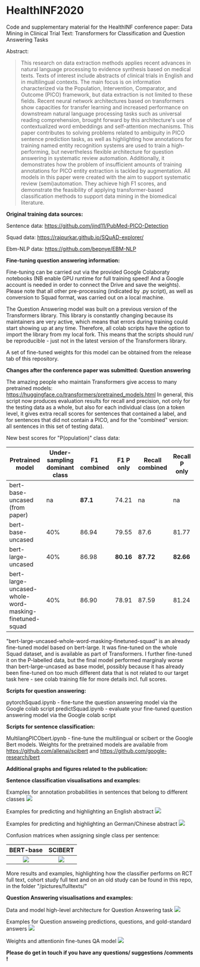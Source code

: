 # HealthINF2020
Code and supplementary material for the HealthINF conference paper: Data Mining in Clinical Trial Text: Transformers for Classification and Question Answering Tasks


Abstract:
> This research on data extraction methods applies recent advances in natural language processing to evidence synthesis based on medical texts. Texts of interest include abstracts of clinical trials in English and in multilingual contexts. The main focus is on information characterized via the Population, Intervention, Comparator, and Outcome (PICO) framework, but data extraction is not limited to these fields. Recent neural network architectures based on transformers show capacities for transfer learning and increased performance on downstream natural language processing tasks such as universal reading comprehension, brought forward by this architecture's use of contextualized word embeddings and self-attention mechanisms. This paper contributes to solving problems related to ambiguity in PICO sentence prediction tasks, as well as highlighting how annotations for training named entity recognition systems are used to train a high-performing, but nevertheless flexible architecture for question answering in systematic review automation. Additionally, it demonstrates how the problem of insufficient amounts of training annotations for PICO entity extraction is tackled by augmentation. All models in this paper were created with the aim to support systematic review (semi)automation. They achieve high F1 scores, and demonstrate the feasibility of applying transformer-based classification methods to support data mining in the biomedical literature.

**Original training data sources:**

Sentence data: https://github.com/jind11/PubMed-PICO-Detection

Squad data: https://rajpurkar.github.io/SQuAD-explorer/

Ebm-NLP data: https://github.com/bepnye/EBM-NLP

**Fine-tuning question answering information:**

Fine-tuning can be carried out via the provided Google Colaboraty notebooks (NB enable GPU runtime for full training speed! And a Google account is needed in order to connect the Drive and save the weights). Please note that all other pre-processing (indicated by .py script), as well as conversion to Squad format, was carried out on a local machine.

The Question Answering model was built on a previous version of the Transformers library. This library is constantly changing because its maintainers are very active, which means that errors during training could start showing up at any time. Therefore, all colab scripts have the option to import the library from my local fork. This means that the scripts should run/ be reproducible - just not in the latest version of the Transformers library. 

A set of fine-tuned weights for this model can be obtained from the release tab of this repository.

**Changes after the conference paper was submitted: Question answering**

The amazing people who maintain Transformers give access to many pretrained models: https://huggingface.co/transformers/pretrained_models.html 
In general, this script now produces evaluation results for recall and precision, not only for the testing data as a whole, but also for each individual class (on a token level, it gives extra recall scores for sentences that contained a label, and for sentences that did not contain a PICO, and for the "combined" version: all sentences in this set of testing data).

New best scores for "P(opulation)" class data:


Pretrained model | Under-sampling dominant class | F1 combined | F1 P only | Recall combined | Recall P only
--- | --- | ---| --- | --- | ---
bert-base-uncased (from paper) | na | **87.1**| 74.21 | na | na
bert-base-uncased | 40% | 86.94| 79.55 | 87.6 | 81.77
bert-large-uncased | 40% | 86.98| **80.16** | **87.72** | **82.66**
bert-large-uncased-whole-word-masking-finetuned-squad | 40% | 86.90| 78.91 | 87.59 | 81.24


"bert-large-uncased-whole-word-masking-finetuned-squad" is an already fine-tuned model based on bert-large. It was fine-tuned on the whole Squad dataset, and is available as part of Transformers. I further fine-tuned it on the P-labelled data, but the final model performed marginaly worse than bert-large-uncased as base model, possibly because it has already been fine-tuned on too much different data that is not related to our target task here - see colab training file for more details incl. full scores.


**Scripts for question answering:**

pytorchSquad.ipynb - fine-tune the question answering model via the Google colab script
predictSquad.ipynb - evaluate your fine-tuned question answering model via the Google colab script

**Scripts for sentence classification:**

MultilangPICObert.ipynb - fine-tune the multilingual or scibert or the Google Bert models. Weights for the pretrained models are available from https://github.com/allenai/scibert and https://github.com/google-research/bert

**Additional graphs and figures related to the publication:**

**Sentence classification visualisations and examples:**

Examples for annotation probabilities in sentences that belong to different classes
![](pictures/Annotation_probabilities.png)

Examples for predicting and highlighting an English abstract
![](pictures/Sentences_english.PNG)

Examples for predicting and highlighting an German/Chinese abstract
![](pictures/Sentences_german_chinese.png)

Confusion matrices when assigning single class per sentence:

BERT-base             |  SCIBERT
:-------------------------:|:-------------------------:
![](pictures/bertfrombase_confusionmatrix_heatmap.PNG)  |  ![](pictures/bertfromSCIBERT_confusionmatrix_heatmap.PNG)


More results and examples, highlighting how the classifier performs on RCT full text, cohort study full text and on an old study can be found in this repo, in the folder "/pictures/fulltexts/"

**Question Answering visualisations and examples:**

Data and model high-level architecture for Question Answering task
![](pictures/Data_Architecture_QA.PNG)

Examples for Question answeing predictions, questions, and gold-standard answers
![](pictures/QA_examples.PNG)

Weights and attentionin fine-tunes QA model
![](pictures/tuned_I_layer11_neurons.PNG)

**Please do get in touch if you have any questions/ suggestions /comments !** 


